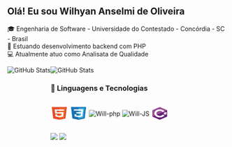## Olá! Eu sou Wilhyan Anselmi de Oliveira 

🎓 Engenharia de Software - Universidade do Contestado - Concórdia - SC - Brasil
<br>
📘 Estuando desenvolvimento backend com PHP
<br>
💻 Atualmente atuo como Analisata de Qualidade


<p>
  <img 
    align="left" 
    alt="GitHub Stats" 
    height="200"
    style = "max-width: 300px;"
    src="https://github-readme-stats.vercel.app/api?username=WilhyanOliveira&show_icons=true&theme=tokyonight&include_all_commits=true&locale=pt-br" 
  />

<img  
      alt="GitHub Stats" 
      height="200" 
      src="https://github-readme-stats.vercel.app/api/top-langs/?username=WilhyanOliveira&theme=tokyonight&layout=compact&custom_title=Tecnologias&langs_count=9" 
  />
  
  ### 🤖 Linguagens e Tecnologias
<div style="display: inline_block"><br>
  <img align="center" alt="Will-HTML" height="30" width="40" src="https://raw.githubusercontent.com/devicons/devicon/master/icons/html5/html5-original.svg">
  <img align="center" alt="Will-CSS" height="30" width="40" src="https://raw.githubusercontent.com/devicons/devicon/master/icons/css3/css3-original.svg">
  <img align="center" alt="Will-php" height="30" width="40" src="https://cdn.jsdelivr.net/gh/devicons/devicon@latest/icons/php/php-original.svg">
  <img align="center" alt="Will-JS" height="30" width="40" src="https://cdn.jsdelivr.net/gh/devicons/devicon@latest/icons/javascript/javascript-original.svg">
  <img align="center" alt="Will-Csharp" height="30" width="40" src="https://raw.githubusercontent.com/devicons/devicon/master/icons/csharp/csharp-original.svg">
</div>

  ##

<div>
  <a href="https://instagram.com/Wilhyan.o" target="_blank"><img src="https://img.shields.io/badge/-Instagram-%23E4405F?style=for-the-badge&logo=instagram&logoColor=white" target="_blank"></a>
  <a href="https://www.linkedin.com/in/rafaella-ballerini-45875016a" target="_blank"><img src="https://img.shields.io/badge/-LinkedIn-%230077B5?style=for-the-badge&logo=linkedin&logoColor=white" target="_blank"></a>
</div>
